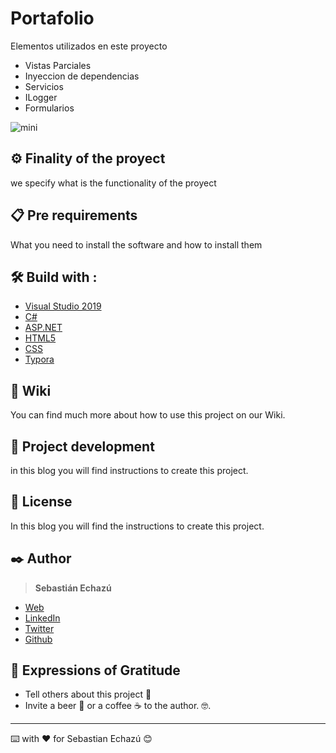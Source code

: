 # Portafolio

Elementos utilizados en este proyecto

- Vistas Parciales
- Inyeccion de dependencias
- Servicios
- ILogger
- Formularios

![mini](mini.png)



## ⚙️ Finality of the proyect

we specify what is the functionality of the proyect



## 📋 Pre requirements

What you need to install the software and how to install them



## 🛠️ Build with :


* [Visual Studio 2019](https://visualstudio.microsoft.com/es/vs/) 
* [C#](https://docs.microsoft.com/es-es/dotnet/csharp/tour-of-csharp/) 
* [ASP.NET](https://docs.microsoft.com/en-us/aspnet/core/?view=aspnetcore-5.0&source=docs)
* [HTML5](https://developer.mozilla.org/es/docs/HTML/HTML5) 
* [CSS](https://developer.mozilla.org/es/docs/Web/CSS)
* [Typora](https://www.typora.io/) 



## 📖 Wiki 

You can find much more about how to use this project on our Wiki.



## 🔧 Project development 

in this blog you will find instructions to create this project.



## 📄 License

In this blog you will find the instructions to create this project.



## ✒️ Author

> **Sebastián Echazú** 

* [Web](https://sebastianechazu.com/)
* [LinkedIn](https://www.linkedin.com/in/sebastian-echazu/)
* [Twitter](https://twitter.com/sebasechazu)
* [Github](https://github.com/SebastianEchazu)



## 🎁 Expressions of Gratitude 

* Tell others about this project 📢
* Invite a beer 🍺 or a coffee ☕ to the author.  🤓. 

---
⌨️ with ❤️ for Sebastian Echazú 😊
